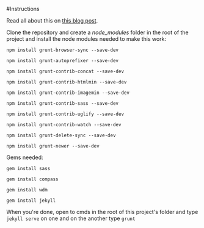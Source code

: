 #Instructions

Read all about this on [this blog post](http://valeriopierbattista.com/blog/jekyll-and-grunt-boilerplate/ "Jekyll and Grunt Boilerplate").

Clone the repository and create a _node_modules_ folder in the root of the project and install the node modules needed to make this work:

`npm install grunt-browser-sync --save-dev` 

`npm install grunt-autoprefixer --save-dev` 

`npm install grunt-contrib-concat --save-dev` 

`npm install grunt-contrib-htmlmin --save-dev`
 
`npm install grunt-contrib-imagemin --save-dev`
 
`npm install grunt-contrib-sass --save-dev` 

`npm install grunt-contrib-uglify --save-dev` 

`npm install grunt-contrib-watch --save-dev` 

`npm install grunt-delete-sync --save-dev` 

`npm install grunt-newer --save-dev` 


Gems needed:

`gem install sass` 

`gem install compass` 

`gem install wdm`

`gem install jekyll`  


When you're done, open to cmds in the root of this project's folder and type `jekyll serve` on one and on the another type `grunt`